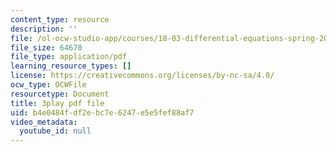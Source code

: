 ```yaml
---
content_type: resource
description: ''
file: /ol-ocw-studio-app/courses/18-03-differential-equations-spring-2010/b4e0484fdf2ebc7e6247e5e5fef88af7_qZHseRxAWZ8.pdf
file_size: 64670
file_type: application/pdf
learning_resource_types: []
license: https://creativecommons.org/licenses/by-nc-sa/4.0/
ocw_type: OCWFile
resourcetype: Document
title: 3play pdf file
uid: b4e0484f-df2e-bc7e-6247-e5e5fef88af7
video_metadata:
  youtube_id: null
---
```

